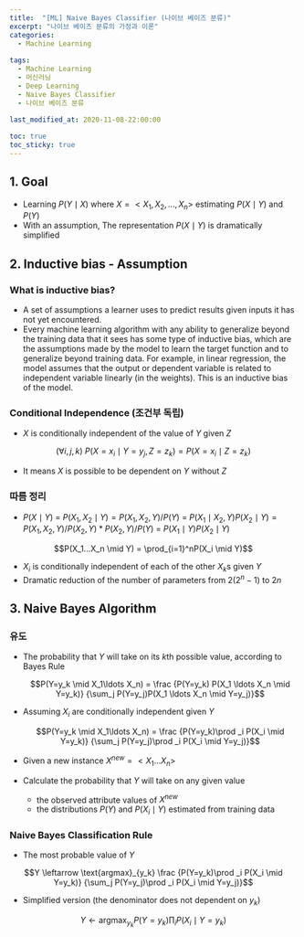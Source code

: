 ```yaml
---
title:  "[ML] Naive Bayes Classifier (나이브 베이즈 분류)"
excerpt: "나이브 베이즈 분류의 가정과 이론"
categories:
  - Machine Learning
  
tags:
  - Machine Learning
  - 머신러닝
  - Deep Learning
  - Naive Bayes Classifier
  - 나이브 베이즈 분류
  
last_modified_at: 2020-11-08-22:00:00

toc: true
toc_sticky: true
---
```



## 1. Goal

- Learning $P(Y \mid X)$ where $X = <X_1, X_2, ... , X_n>$ estimating $P(X \mid Y)$ and $P(Y)$
- With an assumption, The representation $P(X \mid Y)$ is dramatically simplified

## 2. Inductive bias - Assumption

### What is inductive bias?

- A set of assumptions a learner uses to predict results given inputs it has not yet encountered.
- Every machine learning algorithm with any ability to generalize beyond the training data that it sees has some type of inductive bias, which are the assumptions made by the model to learn the target function and to generalize beyond training data. For example, in linear regression, the model assumes that the output or dependent variable is related to independent variable linearly (in the weights). This is an inductive bias of the model.

### Conditional Independence (조건부 독립)

- $X$ is conditionally independent of the value of $Y$ given $Z$

$$(\forall i,j,k)\ P(X=x_i \mid Y=y_j, Z=z_k) = P(X=x_i \mid Z=z_k)$$

- It means $X$ is possible to be dependent on $Y$ without $Z$

### 따름 정리

- $P(X \mid Y)\ = \ P(X_1,X_2 \mid Y) = P(X_1,X_2,Y)/P(Y)$
                    $=\ P(X_1 \mid X_2,Y)P(X_2 \mid Y)= P(X_1,X_2,Y)/P(X_2,Y)*P(X_2,Y)/P(Y)$
                    $=\ P(X_1 \mid Y)P(X_2 \mid Y)$

$$P(X_1...X_n \mid Y) = \prod_{i=1}^nP(X_i \mid Y)$$

- $X_i$ is conditionally independent of each of the other $X_k$s given $Y$
- Dramatic reduction of the number of parameters from $2(2^n-1)$ to $2n$

## 3. Naive Bayes Algorithm

### 유도

- The probability that $Y$ will take on its $k$th possible value, according to Bayes Rule

    $$P(Y=y_k \mid X_1\ldots X_n)
    = \frac
    {P(Y=y_k) P(X_1 \ldots X_n \mid Y=y_k)}
    {\sum_j P(Y=y_j)P(X_1 \ldots X_n \mid Y=y_j)}$$

- Assuming $X_i$ are conditionally independent given $Y$

    $$P(Y=y_k \mid X_1\ldots X_n)
    = \frac
    {P(Y=y_k)\prod _i P(X_i \mid Y=y_k)}
    {\sum_j P(Y=y_j)\prod _i P(X_i \mid Y=y_j)}$$

- Given a new instance $X^{new}=<X_1 \ldots X_n>$
- Calculate the probability that $Y$ will take on any given value
    - the observed attribute values of $X^{new}$
    - the distributions $P(Y)$ and $P(X_i \mid Y)$ estimated from training data

### Naive Bayes Classification Rule

- The most probable value of $Y$

$$Y \leftarrow \text{argmax}_{y_k}  \frac
{P(Y=y_k)\prod _i P(X_i \mid Y=y_k)}
{\sum_j P(Y=y_j)\prod _i P(X_i \mid Y=y_j)}$$

- Simplified version (the denominator does not dependent on $y_k$)

$$Y \leftarrow \text{argmax}_{y_k}  P(Y=y_k)\prod _i P(X_i \mid Y=y_k)$$

